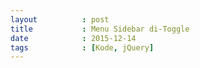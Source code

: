 ```yaml
---
layout          : post
title           : Menu Sidebar di-Toggle
date            : 2015-12-14
tags            : [Kode, jQuery]
---
```


<script src="https://gist.github.com/nadymain/5ef4e8b93c14195f1ffd.js"></script>